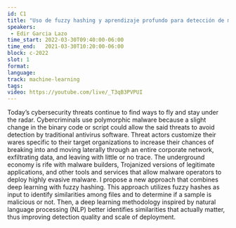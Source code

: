 ```yaml
---
id: C1
title: "Uso de fuzzy hashing y aprendizaje profundo para detección de malware"
speakers:
 - Edir Garcia Lazo
time_start: 2022-03-30T09:40:00-06:00
time_end:   2021-03-30T10:20:00-06:00
block: c-2022
slot: 1
format: 
language: 
track: machine-learning
tags:
video: https://youtube.com/live/_T3qB3PVPUI
---
```


Today’s cybersecurity threats continue to find ways to fly and stay under the radar. Cybercriminals use polymorphic malware because a slight change in the binary code or script could allow the said threats to avoid detection by traditional antivirus software. Threat actors customize their wares specific to their target organizations to increase their chances of breaking into and moving laterally through an entire corporate network, exfiltrating data, and leaving with little or no trace. The underground economy is rife with malware builders, Trojanized versions of legitimate applications, and other tools and services that allow malware operators to deploy highly evasive malware. I propose a new approach that combines deep learning with fuzzy hashing. This approach utilizes fuzzy hashes as input to identify similarities among files and to determine if a sample is malicious or not. Then, a deep learning methodology inspired by natural language processing (NLP) better identifies similarities that actually matter, thus improving detection quality and scale of deployment.

